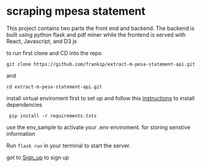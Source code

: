 # scraping mpesa statement

This project contains two parts the front end and backend.
The backend is built using python flask and pdf miner
while the frontend is served with React, Javascript, and D3 js

to run first clone and CD into the repo 

`git clone https://github.com/frankip/extract-m-pesa-statement-api.git`

and

`cd extract-m-pesa-statement-api.git`


install virtual enviroment first
to set up and  follow this [instructions](https://uoa-eresearch.github.io/eresearch-cookbook/recipe/2014/11/26/python-virtual-env/)
to install dependencies

` pip install -r requirements.txts`

use the env_sample to activate your .env enviroment. for storing senstive information

Run `flask run` in your terminal to start the server.

got to [Sign_up](https://agitated-noether-f25f10.netlify.com/signup) to sign up